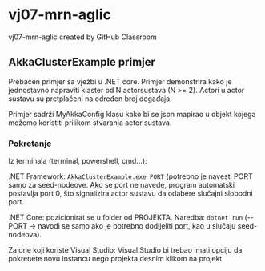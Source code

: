 # vj07-mrn-aglic
vj07-mrn-aglic created by GitHub Classroom

## AkkaClusterExample primjer
Prebačen primjer sa vježbi u .NET core. Primjer demonstrira kako je jednostavno napraviti klaster od N actorsustava (N >= 2). 
Actori u actor sustavu su pretplačeni na određen broj događaja.

Primjer sadrži MyAkkaConfig klasu kako bi se json mapirao u objekt kojega možemo koristiti prilikom stvaranja actor sustava. 

### Pokretanje
Iz terminala (terminal, powershell, cmd...):

.NET Framework: `AkkaClusterExample.exe PORT` (potrebno je navesti PORT samo za seed-nodeove. Ako se port ne navede, program automatski postavlja port 0,
  što signalizira actor sustavu da odabere slučajni slobodni port.
  
.NET Core: pozicionirat se u folder od PROJEKTA. Naredba: `dotnet run` (-- PORT -> navodi se samo ako je potrebno dodijeliti port, kao u slučaju seed-nodeova).

Za one koji koriste Visual Studio: Visual Studio bi trebao imati opciju da pokrenete novu instancu nego projekta desnim klikom na projekt. 

